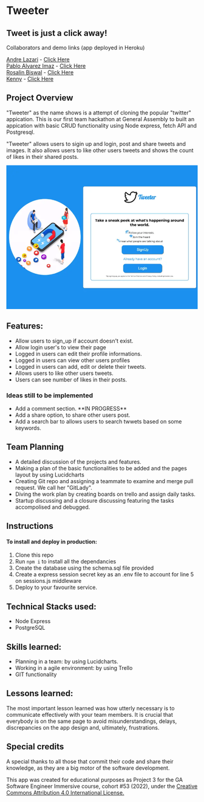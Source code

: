 <h1>Tweeter</h1>
<h2>Tweet is just a click away!</h2>
<p>Collaborators and demo links (app deployed in Heroku)</p>

<a href=https://github.com/andrealazari>Andre Lazari</a><span> - </span>
<a href="https://socialmediasweeter.herokuapp.com/">Click Here</a></br>
<a href=https://github.com/palvarezimaz>
Pablo Alvarez Imaz</a><span> - </span>
<a href="https://sweetersocialmedia.herokuapp.com/">Click Here</a></br>
<a href=https://github.com/rosalinb>
Rosalin Biswal</a><span> - </span>
<a href="https://tweetit-tweeter.herokuapp.com/">Click Here</a></br>
<a href=https://github.com/Kenny-136>
Kenny</a><span> - </span>
<a href="https://kenny-tweeter-clone.herokuapp.com/">Click Here</a></br>

<h2>Project Overview</h2>
<p>"Tweeter" as the name shows is a attempt of cloning the popular "twitter" appication.
    This is our first team hackathon at General Assembly to built an appication with basic CRUD functionality using Node express, fetch API and Postgresql.
</p>
<p>"Tweeter" allows users to sigin up and login, post and share tweets and images. It also allows users to like other users tweets and shows the count of likes in their shared posts.</p>
<img src="./landing_page.webp" alt="App panding page">

<h2>Features:</h2>
<ul>
    <li>Allow users to sign_up if account doesn't exist.</li>
    <li>Allow login user's to view their page</li>
    <li>Logged in users can edit their profile informations.</li>
    <li>Logged in users can view other users profiles</li>
    <li>Logged in users can add, edit or delete their tweets.</li>
    <li>Allows users to like other users tweets.</li>
    <li>Users can see number of likes in their posts.</li>
</ul>
<h3>Ideas still to be implemented</h3>
<ul>
    <li>Add a comment section. **IN PROGRESS**</li>
    <li>Add a share option, to share other users post.</li>
    <li>Add a search bar to allows users to search twwets based on some keywords.</li>
</ul>

<h2>Team Planning</h2>
<ul>
    <li>A detailed discussion of the projects and features.</li>
    <li>Making a plan of the basic functionalities to be added and the pages layout by using Lucidcharts</li>
    <li>Creating Git repo and assigning a teammate to examine and merge pull request. We call her "GitLady".</li>
    <li>Diving the work plan by creating boards on trello and assign daily tasks.</li>
    <li>Startup discussing and a closure discussing featuring the tasks accompolised and debugged.</li>
</ul>

<h2>Instructions</h2>

<h4>To install and deploy in production:</h4>

1. Clone this repo
2. Run `npm i` to install all the dependancies
3. Create the database using the schema.sql file provided
4. Create a express session secret key as an .env file to account for line 5 on sessions.js middleware
5. Deploy to your favourite service.

<h2>Technical Stacks used:</h2>
<ul>
    <li>Node Express</li>
    <li>PostgreSQL</li>
</ul>

<h2>Skills learned:</h2>
<ul>
    <li>Planning in a team: by using Lucidcharts.</li>
    <li>Working in a agile environment: by using Trello</li>
    <li>GIT functionality</li>
</ul>

<h2>Lessons learned:</h2>
<p>The most important lesson learned was how utterly necessary is to communicate effectively with your team members. It is crucial that everybody is on the same page to avoid misunderstandings, delays, discrepancies on the app design and, ultimately, frustrations.</p>

<h2>Special credits</h2>
<p>A special thanks to all those that commit their code and share their knowledge, as they are a big motor of the software development.</p>
<p>This app was created for educational purposes as Project 3 for the GA Software Engineer Immersive course, cohort #53 (2022), under the <a target="_blank" href="https://creativecommons.org/licenses/by/4.0/">Creative Commons Attribution 4.0 International License.</p>
